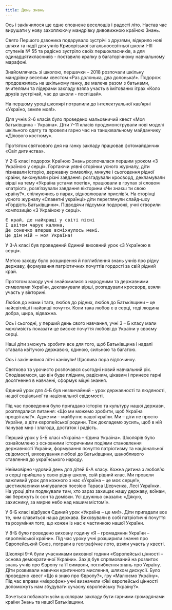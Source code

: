 ```yaml
---
title: День знань
---
```


Ось і закінчилося ще одне сповнене веселощів і радості літо. Настав час вирушати у нову захоплюючу мандрівку дивовижною країною Знань.

Свято Першого дзвоника подарувало зустрічі з друзями, відкрило нові шляхи та надії для учнів Криворізької загальноосвітньої школи І-ІІІ ступенів № 55 та радісно зустріло своїх першокласників, а для одинадцятикласників - поставило крапку в багаторічному навчальному марафоні.

Знайомлячись зі школою, першачки – 2018 розпочали шкільну мандрівку веселим квестом «Раз долонька, два долонька!». Подорож продовжилась на шкільному rанку, де малеча разом з батьками, вчителями та лідерами закладу взяла участь в імітованих іграх «Коло друзів зустрічай, час до школи - поспішай».

На першому уроці школярі потрапили до інтелектуальної кав’ярні «Україно, земле моя!».

Для учнів 2-6 класів було проведено мальовничий квест «Моя батьківщина - Україна». Діти 7-11 класів продемонстрували нові моделі шкільного одягу та провели гарно час на танцювальному майданчику «Ділового костюму».

Протягом святкового дня на rанку закладу працював фотомайданчик «Світ дитинства».

<youtube id="Kw9R5zqLLSE" />

<slideshow id="_/72157697715001182" />

У 2-Б класі подорож Країною Знань розпочалася першим уроком «З Україною у серці». Гортаючи уявні сторінки усного журналу, діти пізнавали історію, державну символіку, минуле і сьогодення рідної країни, виконували різні завдання: розгадували кросворд, декламували вірші на тему «Україна устами поетів», працювали в групах зі словом «патріот», розв’язували завдання вікторини «Чи знаєш ти свою країну?», спілкуючись в парах, відновлювали прислів’я. На сторінці усного журналу «Славетні українці» діти переглянули слайд-шоу «Гордість Батьківщини». Підводячи підсумки подорожі, учні створили композицію «З Україною у серці».

<pre>
Є край, де найкращі у світі пісні
І цвітом чарує калина,
Де сонечко вперше всміхнулось мені.
Це дім мій – моя Україна!
</pre>

У 3-А класі був проведений Єдиний виховний урок «З Україною в серці».

Метою заходу було розширення й поглиблення знань учнів про рідну державу, формування патріотичних почуттів гордості за свій рідний край.

Протягом заходу учні знайомилися з народними та державними символами України, декламували вірші, розгадували кросворд, взяли участь у вікторині.

Любов до мами і тата, любов до рідних, любов до Батьківщини – це найсвітліші і найвищі почуття. Коли така любов є в серці, тоді людина добра, щира, відважна.

Ось і сьогодні, у перший день свого навчання, учні 3 – Б класу мали можливість показати це високе почуття любові до України у своєму серці.

Наші діти зможуть зробити все для того, щоб Батьківщина і надалі ставала квітучою державою, єдиною, сильною та багатою.

Ось і закінчилися літні канікули! Щаслива пора відпочинку.

Святково та урочисто розпочався сьогодні новий навчальний рік. Сподіваємося, що він буде плідним, радісним, цікавим і принесе гарні досягнення в навчанні, сформує міцні знання.

Єдиний урок для 4-Б був незвичайний - урок державності та людяності, нашої соціальної та національної свідомості.

Під час проведення було пригадано історію та культуру нашої держави, розглядалися питання: «Що ми можемо зробити, щоб Україна процвітала?». Адже ми – майбутнє нашої країни. Ми – діти не просто України, а діти європейської родини. Тож докладемо зусиль, щоб в ній панував мир і злагода, достаток і радість.

Перший урок у 5-Б класі «Україна – Єдина Україна». Школярів було ознайомлено з основними історичними подіями становлення державності України, формування почуття патріотизму та національної свідомості, виховування любові до Батьківщини, шанобливого ставлення до українського народу.

Неймовірно чудовий день для дітей 6-А класу. Кожна дитина з любов’ю в серці прийшла у свою рідну школу, свій рідний клас. Ми провели важливий урок для кожного з нас «Україна – це моє серце!», шестикласники милувалися поезією Тараса Шевченка, Лесі Українки. На уроці діти подякували тим, хто зараз захищає нашу державу, воїнам, які бережуть їх сон та домівки. Усі дружньо сказали: «Дякую, захиснику, за мирне небо над нашим містом!».

У 6-Б класі відбувся Єдиний урок «Україна – це ми!». Діти пригадали все те, чим славиться наша держава. Виховували в собі патріотичні почуття та розуміння того, що кожен із нас є частинкою нашої України.

У 8-Б було проведено виховну годину «Я – громадянин України – європейської країни». Під час уроку учні розширили знання про Європейський Союз, пограли в географічне лото, взяли участь у квесті.

Школярі 9-А були учасниками виховної години «Європейські цінності – основа демократичної України». Захід був спрямований на розвиток знань учнів про Європу та її символи, поглиблення знань про Україну. Діти розвивали навички критичного мислення, шляхом дискусії. Було проведено квест «Що я знаю про Європу?», гру «Малюємо Україну». Під час вправи «мікрофон» учні визначили «Які європейські цінності допоможуть нам збудувати сучасну європейську Україну?».

<slideshow id="_/72157697714807102" />

Хочеться побажати усім школярам закладу бути гарними громадянами країни Знань та нашої Батьківщини.

<youtube id="rrC--ZzEmzI" />
